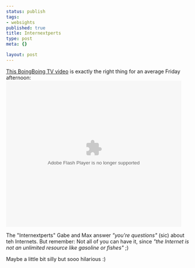 ```yaml
--- 
status: publish
tags: 
- websights
published: true
title: Internextperts
type: post
meta: {}

layout: post
---
```

<a href="http://www.boingboing.net/2007/12/07/bbtv-gabe-and-max-an.html">This BoingBoing TV video</a> is exactly the right thing for an average Friday afternoon:
<embed class='castfire_player' id='cf_512f9' name='cf_512f9' width='480' height='400' src='http://p.castfire.com/Xu7m0/video/4089/bbtv_2007-12-06-213150.flv' type='application/x-shockwave-flash'></embed>

The "Internextperts" Gabe and Max answer <em>"you're questions"</em> (sic) about teh Internets. But remember: Not all of you can have it, since <em>"the Internet is not an unlimited resource like gasoline or fishes"</em> ;)

Maybe a little bit silly but sooo hilarious :)
